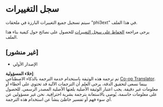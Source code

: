 <!--
CO_OP_TRANSLATOR_METADATA:
{
  "original_hash": "dbb0b6218ce5f9cf0ede8f4201f6ad58",
  "translation_date": "2025-03-27T04:08:01+00:00",
  "source_file": "code\\07.Lab\\01\\AIPC\\extensions\\phi3ext\\CHANGELOG.md",
  "language_code": "ar"
}
-->
# سجل التغييرات

سيتم تسجيل جميع التغييرات البارزة في ملحقات "phi3ext" في هذا الملف.

يرجى مراجعة [الحفاظ على سجل التغييرات](http://keepachangelog.com/) للحصول على نصائح حول كيفية بناء هذا الملف.

## [غير منشور]

- الإصدار الأولي

**إخلاء المسؤولية**:  
تم ترجمة هذه الوثيقة باستخدام خدمة الترجمة بالذكاء الاصطناعي [Co-op Translator](https://github.com/Azure/co-op-translator). بينما نسعى لتحقيق الدقة، يرجى العلم أن الترجمات الآلية قد تحتوي على أخطاء أو معلومات غير دقيقة. يجب اعتبار الوثيقة الأصلية بلغتها الأصلية المصدر الرسمي. للحصول على معلومات حاسمة، يُوصى بالاستعانة بترجمة بشرية احترافية. نحن غير مسؤولين عن أي سوء فهم أو تفسير خاطئ ينشأ عن استخدام هذه الترجمة.